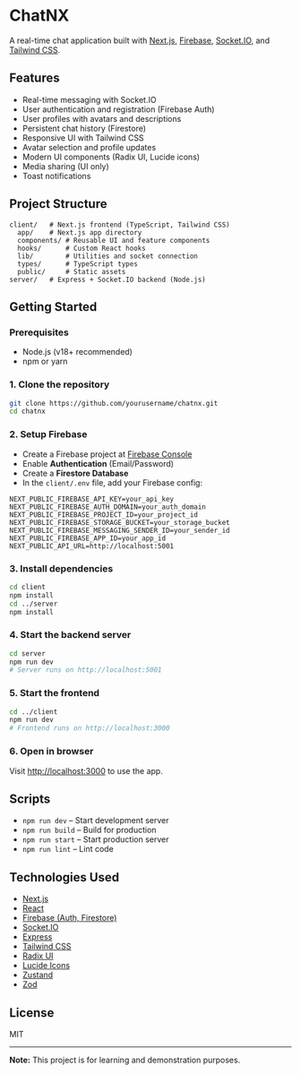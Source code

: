 # ChatNX

A real-time chat application built with [Next.js](https://nextjs.org), [Firebase](https://firebase.google.com/), [Socket.IO](https://socket.io/), and [Tailwind CSS](https://tailwindcss.com/).

## Features

- Real-time messaging with Socket.IO
- User authentication and registration (Firebase Auth)
- User profiles with avatars and descriptions
- Persistent chat history (Firestore)
- Responsive UI with Tailwind CSS
- Avatar selection and profile updates
- Modern UI components (Radix UI, Lucide icons)
- Media sharing (UI only)
- Toast notifications

## Project Structure

```
client/   # Next.js frontend (TypeScript, Tailwind CSS)
  app/    # Next.js app directory
  components/ # Reusable UI and feature components
  hooks/      # Custom React hooks
  lib/        # Utilities and socket connection
  types/      # TypeScript types
  public/     # Static assets
server/   # Express + Socket.IO backend (Node.js)
```

## Getting Started

### Prerequisites

- Node.js (v18+ recommended)
- npm or yarn

### 1. Clone the repository

```sh
git clone https://github.com/yourusername/chatnx.git
cd chatnx
```

### 2. Setup Firebase

- Create a Firebase project at [Firebase Console](https://console.firebase.google.com/)
- Enable **Authentication** (Email/Password)
- Create a **Firestore Database**
- In the `client/.env` file, add your Firebase config:

```
NEXT_PUBLIC_FIREBASE_API_KEY=your_api_key
NEXT_PUBLIC_FIREBASE_AUTH_DOMAIN=your_auth_domain
NEXT_PUBLIC_FIREBASE_PROJECT_ID=your_project_id
NEXT_PUBLIC_FIREBASE_STORAGE_BUCKET=your_storage_bucket
NEXT_PUBLIC_FIREBASE_MESSAGING_SENDER_ID=your_sender_id
NEXT_PUBLIC_FIREBASE_APP_ID=your_app_id
NEXT_PUBLIC_API_URL=http://localhost:5001
```

### 3. Install dependencies

```sh
cd client
npm install
cd ../server
npm install
```

### 4. Start the backend server

```sh
cd server
npm run dev
# Server runs on http://localhost:5001
```

### 5. Start the frontend

```sh
cd ../client
npm run dev
# Frontend runs on http://localhost:3000
```

### 6. Open in browser

Visit [http://localhost:3000](http://localhost:3000) to use the app.

## Scripts

- `npm run dev` – Start development server
- `npm run build` – Build for production
- `npm run start` – Start production server
- `npm run lint` – Lint code

## Technologies Used

- [Next.js](https://nextjs.org/)
- [React](https://react.dev/)
- [Firebase (Auth, Firestore)](https://firebase.google.com/)
- [Socket.IO](https://socket.io/)
- [Express](https://expressjs.com/)
- [Tailwind CSS](https://tailwindcss.com/)
- [Radix UI](https://www.radix-ui.com/)
- [Lucide Icons](https://lucide.dev/)
- [Zustand](https://zustand-demo.pmnd.rs/)
- [Zod](https://zod.dev/)

## License

MIT

---

**Note:** This project is for learning and demonstration purposes.
